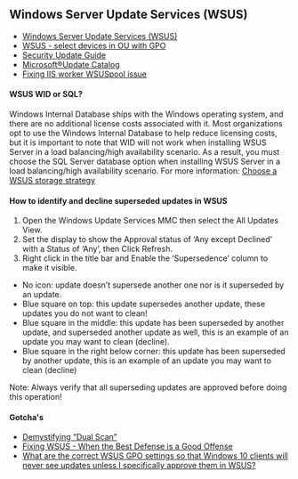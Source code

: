 ## Windows Server Update Services (WSUS)
- [Windows Server Update Services (WSUS)](https://docs.microsoft.com/en-us/windows-server/administration/windows-server-update-services/get-started/windows-server-update-services-wsus)
- [WSUS - select devices in OU with GPO](https://www.reddit.com/r/sysadmin/comments/8uhjr2/wsus_select_devices_in_ou_with_gpo/)
- [Security Update Guide](https://portal.msrc.microsoft.com/en-us/security-guidance)
- [Microsoft®Update Catalog](https://www.catalog.update.microsoft.com/Home.aspx)
- [Fixing IIS worker WSUSpool issue](http://www.systemsitpro.com/2017/03/fixing-up-iis-worker-wsuspool-issue.html)

#### WSUS WID or SQL?
Windows Internal Database ships with the Windows operating system, and there are no additional license costs associated with it. Most organizations opt to use the Windows Internal Database to help reduce licensing costs, but it is important to note that WID will not work when installing WSUS Server in a load balancing/high availability scenario. As a result, you must choose the SQL Server database option when installing WSUS Server in a load balancing/high availability scenario. For more information: [Choose a WSUS storage strategy](https://docs.microsoft.com/en-us/windows-server/administration/windows-server-update-services/plan/plan-your-wsus-deployment#wsus-database)

#### How to identify and decline superseded updates in WSUS
1. Open the Windows Update Services MMC then select the All Updates View.
1. Set the display to show the Approval status of ‘Any except Declined’ with a Status of ‘Any’, then  Click Refresh.
1. Right click in the title bar and Enable the ‘Supersedence’ column to make it visible.
- No icon: update doesn’t supersede another one nor is it superseded by an update.
- Blue square on top: this update supersedes another update, these updates you do not want to clean!
- Blue square in the middle: this update has been superseded by another update, and superseded another update as well, this is an example of an update you may want to clean (decline).
- Blue square in the right below corner: this update has been superseded by another update, this is an example of an update you may want to clean (decline)
 
 Note: Always verify that all superseding updates are approved before doing this operation!
 
#### Gotcha's
- [Demystifying “Dual Scan”](https://blogs.technet.microsoft.com/wsus/2017/05/05/demystifying-dual-scan/)
- [Fixing WSUS - When the Best Defense is a Good Offense](https://deploymentresearch.com/Research/Post/665/Fixing-WSUS-When-the-Best-Defense-is-a-Good-Offense)
- [What are the correct WSUS GPO settings so that Windows 10 clients will never see updates unless I specifically approve them in WSUS?](https://www.reddit.com/r/sysadmin/comments/8vst6u/what_are_the_correct_wsus_gpo_settings_so_that/)
